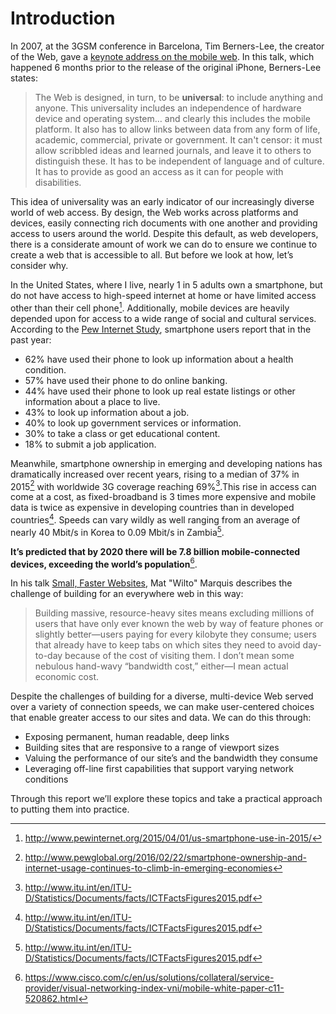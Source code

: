# Introduction

In 2007, at the 3GSM conference in Barcelona, Tim Berners-Lee, the creator of the Web, gave a [keynote address on the mobile web](https://www.w3.org/2007/Talks/0222-3gsm-tbl/text). In this talk, which happened 6 months prior to the release of the original iPhone, Berners-Lee states:

> The Web is designed, in turn, to be **universal**: to include anything and anyone. This universality includes an independence of hardware device and operating system… and clearly this includes the mobile platform. It also has to allow links between data from any form of life, academic, commercial, private or government. It can't censor: it must allow scribbled ideas and learned journals, and leave it to others to distinguish these. It has to be independent of language and of culture. It has to provide as good an access as it can for people with disabilities.

This idea of universality was an early indicator of our increasingly diverse world of web access. By design, the Web works across platforms and devices, easily connecting rich documents with one another and providing access to users around the world. Despite this default, as web developers, there is a considerate amount of work we can do to ensure we continue to create a web that is accessible to all. But before we look at how, let’s consider why.

In the United States, where I live, nearly 1 in 5 adults own a smartphone, but do not have access to high-speed internet at home or have limited access other than their cell phone[^1]. Additionally, mobile devices are heavily depended upon for access to a wide range of social and cultural services. According to the [Pew Internet Study](http://www.pewinternet.org/2015/04/01/us-smartphone-use-in-2015/), smartphone users report that in the past year:

- 62% have used their phone to look up information about a health condition.
- 57% have used their phone to do online banking.
- 44% have used their phone to look up real estate listings or other information about a place to live.
- 43% to look up information about a job.
- 40% to look up government services or information.
- 30% to take a class or get educational content.
- 18% to submit a job application.

[^1]: http://www.pewinternet.org/2015/04/01/us-smartphone-use-in-2015/

Meanwhile, smartphone ownership in emerging and developing nations has dramatically increased over recent years, rising to a median of 37% in 2015[^2] with worldwide 3G coverage reaching 69%[^3].This rise in access can come at a cost, as fixed-broadband is 3 times more expensive and mobile data is twice as expensive in developing countries than in developed countries[^3]. Speeds can vary wildly as well ranging from an average of nearly 40 Mbit/s in Korea to 0.09 Mbit/s in Zambia[^3].

**It’s predicted that by 2020 there will be 7.8 billion mobile-connected devices, exceeding the world’s population**[^4].

[^2]: http://www.pewglobal.org/2016/02/22/smartphone-ownership-and-internet-usage-continues-to-climb-in-emerging-economies
[^3]: http://www.itu.int/en/ITU-D/Statistics/Documents/facts/ICTFactsFigures2015.pdf
[^4]:https://www.cisco.com/c/en/us/solutions/collateral/service-provider/visual-networking-index-vni/mobile-white-paper-c11-520862.html

In his talk [Small, Faster Websites](https://bocoup.com/weblog/smaller-faster-websites), Mat "Wilto" Marquis describes the challenge of building for an everywhere web in this way:

> Building massive, resource-heavy sites means excluding millions of users that have only ever known the web by way of feature phones or slightly better—users paying for every kilobyte they consume; users that already have to keep tabs on which sites they need to avoid day-to-day because of the cost of visiting them. I don’t mean some nebulous hand-wavy “bandwidth cost,” either—I mean actual economic cost.

Despite the challenges of building for a diverse, multi-device Web served over a variety of connection speeds, we can make user-centered choices that enable greater access to our sites and data. We can do this through:

- Exposing permanent, human readable, deep links
- Building sites that are responsive to a range of viewport sizes
- Valuing the performance of our site’s and the bandwidth they consume
- Leveraging off-line first capabilities that support varying network conditions

Through this report we’ll explore these topics and take a practical approach to putting them into practice.